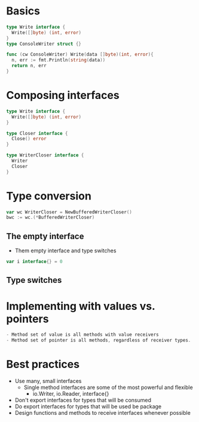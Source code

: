 # Basics

```go
type Write interface {
  Write([]byte) (int, error)
}
type ConsoleWriter struct {}

func (cw ConsoleWriter) Write(data []byte)(int, error){
  n, err := fmt.Println(string(data))
  return n, err
}
```

# Composing interfaces

```go
type Write interface {
  Write([]byte) (int, error)
}

type Closer interface {
  Close() error
}

type WriterCloser interface {
  Writer
  Closer
}
```

# Type conversion

```go
var wc WriterCloser = NewBufferedWriterCloser()
bwc := wc.(*BufferedWriterCloser)
```

## The empty interface

- Them empty interface and type switches

```go
var i interface{} = 0
```

## Type switches

# Implementing with values vs. pointers

```go
- Method set of value is all methods with value receivers
- Method set of pointer is all methods, regardless of receiver types.
```

# Best practices

- Use many, small interfaces
  - Single method interfaces are some of the most powerful and flexible
    - io.Writer, io.Reader, interface{}
- Don't export interfaces for types that will be consumed
- Do export interfaces for types that will be used be package
- Design functions and methods to receive interfaces whenever possible
